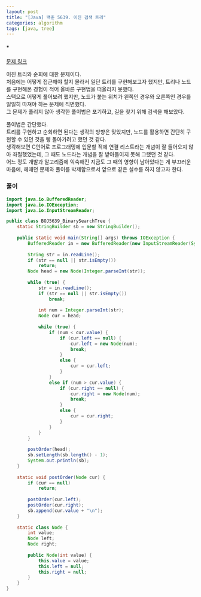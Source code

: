 ```yaml
---
layout: post
title: "[Java] 백준 5639. 이진 검색 트리"
categories: algorithm
tags: [java, tree]
---
```


#### *

[문제 링크](https://www.acmicpc.net/problem/5639)

이진 트리와 순회에 대한 문제이다.\
처음에는 어떻게 접근해야 할지 몰라서 일단 트리를 구현해보고자 했지만, 트리나 노드를 구현해본 경험이 적어 올바른 구현법을 떠올리지 못했다.\
스택으로 어떻게 풀어보려 했지만, 노드가 붙는 위치가 왼쪽인 경우와 오른쪽인 경우를 일일히 따져야 하는 문제에 직면했다.\
그 문제가 풀리지 않아 생각한 풀이법은 포기하고, 길을 찾기 위해 검색을 해보았다.

풀이법은 간단했다.\
트리를 구현하고 순회하면 된다는 생각의 방향은 맞았지만, 노드를 활용하면 간단히 구현할 수 있던 것을 삥 돌아가려고 했던 것 같다.\
생각해보면 C언어로 프로그래밍에 입문할 적에 연결 리스트라는 개념이 잘 들어오지 않아 좌절했었는데, 그 때도 노드라는 개념을 잘 받아들이지 못해 그랬던 것 같다.\
어느 정도 개발과 알고리즘에 익숙해진 지금도 그 때의 영향이 남아있다는 게 부끄러운 마음에, 헤매던 문제와 풀이를 박제함으로서 앞으로 같은 실수를 하지 않고자 한다.


### 풀이

```Java
import java.io.BufferedReader;
import java.io.IOException;
import java.io.InputStreamReader;

public class BOJ5639_BinarySearchTree {
	static StringBuilder sb = new StringBuilder();
	
	public static void main(String[] args) throws IOException {
		BufferedReader in = new BufferedReader(new InputStreamReader(System.in));
		
		String str = in.readLine();
		if (str == null || str.isEmpty())
			return;
		Node head = new Node(Integer.parseInt(str));
		
		while (true) {
			str = in.readLine();
			if (str == null || str.isEmpty())
				break;
			
			int num = Integer.parseInt(str);
			Node cur = head;
			
			while (true) {
				if (num < cur.value) {
					if (cur.left == null) {
						cur.left = new Node(num);
						break;
					}
					else {
						cur = cur.left;
					}
				}
				else if (num > cur.value) {
					if (cur.right == null) {
						cur.right = new Node(num);
						break;
					}
					else {
						cur = cur.right;
					}
				}
			}
		}
		
		postOrder(head);
		sb.setLength(sb.length() - 1);
		System.out.println(sb);
	}
	
	static void postOrder(Node cur) {
		if (cur == null)
			return;
		
		postOrder(cur.left);
		postOrder(cur.right);
		sb.append(cur.value + "\n");
	}
	
	static class Node {
		int value;
		Node left;
		Node right;
		
		public Node(int value) {
			this.value = value;
			this.left = null;
			this.right = null;
		}
	}
}
```
